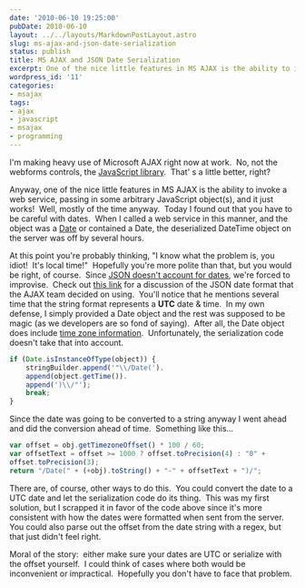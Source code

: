 ```yaml
---
date: '2010-06-10 19:25:00'
pubDate: 2010-06-10
layout: ../../layouts/MarkdownPostLayout.astro
slug: ms-ajax-and-json-date-serialization
status: publish
title: MS AJAX and JSON Date Serialization
excerpt: One of the nice little features in MS AJAX is the ability to invoke a web service, passing in some arbitrary JavaScript object(s), and it just works! Well, mostly of the time anyway. Today I found out that you have to be careful with dates. When I called a web service in this manner, and the object was a Date or contained a Date, the deserialized DateTime object on the server was off by several hours.
wordpress_id: '11'
categories:
- msajax
tags:
- ajax
- javascript
- msajax
- programming
---
```


I'm making heavy use of Microsoft AJAX right now at work.  No, not the webforms controls, the [JavaScript library](http://asp.net/ajax/).  That' s a little better, right?

Anyway, one of the nice little features in MS AJAX is the ability to invoke a web service, passing in some arbitrary JavaScript object(s), and it just works!  Well, mostly of the time anyway.  Today I found out that you have to be careful with dates.  When I called a web service in this manner, and the object was a [Date](https://developer.mozilla.org/en/Core_JavaScript_1.5_Reference/Global_Objects/Date) or contained a Date, the deserialized DateTime object on the server was off by several hours.

At this point you're probably thinking, "I know what the problem is, you idiot!  It's local time!"  Hopefully you're more polite than that, but you would be right, of course.  Since [JSON doesn't account for dates](http://www.json.org/), we're forced to improvise.  Check out [this link](http://weblogs.asp.net/bleroy/archive/2008/01/18/dates-and-json.aspx) for a discussion of the JSON date format that the AJAX team decided on using.  You'll notice that he mentions several time that the string format represents a **UTC** date & time.  In my own defense, I simply provided a Date object and the rest was supposed to be magic (as we developers are so fond of saying).  After all, the Date object does include [time zone information](https://developer.mozilla.org/en/Core_JavaScript_1.5_Reference/Global_Objects/Date/getTimezoneOffset).  Unfortunately, the serialization code doesn't take that into account.

```javascript
if (Date.isInstanceOfType(object)) {
	stringBuilder.append('"\\/Date(').
	append(object.getTime()).
	append(')\\/"');
	break;
}
```

Since the date was going to be converted to a string anyway I went ahead and did the conversion ahead of time.  Something like this...

```javascript
var offset = obj.getTimezoneOffset() * 100 / 60;
var offsetText = offset >= 1000 ? offset.toPrecision(4) : "0" +
offset.toPrecision(3);
return "/Date(" + (+obj).toString() + "-" + offsetText + ")/";
```

There are, of course, other ways to do this.  You could convert the date to a UTC date and let the serialization code do its thing.  This was my first solution, but I scrapped it in favor of the code above since it's more consistent with how the dates were formatted when sent from the server.  You could also parse out the offset from the date string with a regex, but that just didn't feel right.

Moral of the story:  either make sure your dates are UTC or serialize with the offset yourself.  I could think of cases where both would be inconvenient or impractical.  Hopefully you don't have to face that problem.

